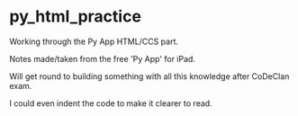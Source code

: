 # py_html_practice

Working through the Py App HTML/CCS part.

Notes made/taken from the free 'Py App' for iPad.

Will get round to building something with all this knowledge after CoDeClan exam.

I could even indent the code to make it clearer to read.
